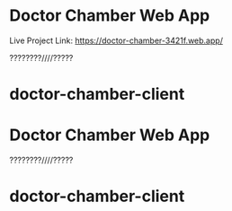 # Doctor Chamber Web App

Live Project Link:
https://doctor-chamber-3421f.web.app/

????????////?????

# doctor-chamber-client

# Doctor Chamber Web App

????????////?????

# doctor-chamber-client
